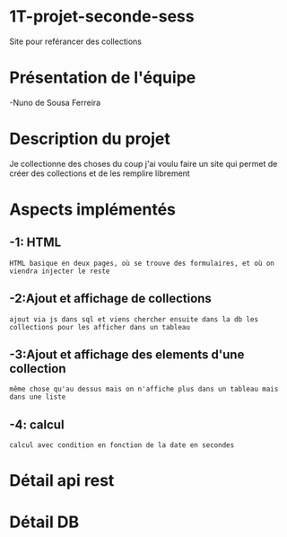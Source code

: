 # 1T-projet-seconde-sess
Site pour reférancer des collections

# Présentation de l'équipe 
-Nuno de Sousa Ferreira

# Description du projet
Je collectionne des choses du coup j'ai voulu faire un site qui permet de créer des collections et de les remplire librement

# Aspects implémentés
-1: HTML
-
    HTML basique en deux pages, où se trouve des formulaires, et où on viendra injecter le reste
-2:Ajout et affichage de collections 
-
    ajout via js dans sql et viens chercher ensuite dans la db les collections pour les afficher dans un tableau
-3:Ajout et affichage des elements d'une collection 
-
    même chose qu'au dessus mais on n'affiche plus dans un tableau mais dans une liste 
-4: calcul
-
    calcul avec condition en fonction de la date en secondes

  
# Détail api rest 

    
# Détail DB

